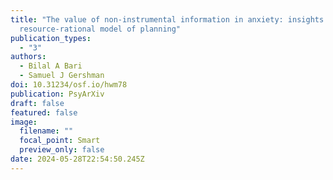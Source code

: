 ```yaml
---
title: "The value of non-instrumental information in anxiety: insights from a
  resource-rational model of planning"
publication_types:
  - "3"
authors:
  - Bilal A Bari
  - Samuel J Gershman
doi: 10.31234/osf.io/hwm78
publication: PsyArXiv
draft: false
featured: false
image:
  filename: ""
  focal_point: Smart
  preview_only: false
date: 2024-05-28T22:54:50.245Z
---
```

